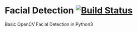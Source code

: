# Facial Detection [![Build Status](https://travis-ci.org/Looney4444/Facial-Detection.svg?branch=master)](https://travis-ci.org/Looney4444/Facial-Detection)

Basic OpenCV Facial Detection in Python3
